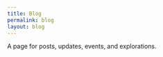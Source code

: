 ```yaml
---
title: Blog
permalink: blog
layout: blog
---
```


A page for posts, updates, events, and explorations.

